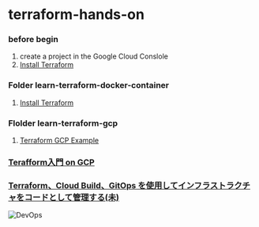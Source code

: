 # terraform-hands-on

### before begin
1. create a project in the Google Cloud Conslole
2. [Install Terraform ](https://learn.hashicorp.com/tutorials/terraform/install-cli?in=terraform/gcp-get-started&_ga=2.140001525.71889229.1647175739-413664122.1646653751 )

### Folder learn-terraform-docker-container
1. [Install Terraform](https://learn.hashicorp.com/tutorials/terraform/install-cli?in=terraform/gcp-get-started "Install Terraform")

### Flolder learn-terraform-gcp
1. [Terraform GCP Example](https://learn.hashicorp.com/tutorials/terraform/google-cloud-platform-build?in=terraform/gcp-get-started)

### [Terafform入門 on GCP](https://qiita.com/yagince/items/c2ef99e770f559720eec)

### [Terraform、Cloud Build、GitOps を使用してインフラストラクチャをコードとして管理する(未)](https://cloud.google.com/architecture/managing-infrastructure-as-code)
![DevOps](https://cloud.google.com/architecture/images/managing-infrastructure-as-code-infrastructure.svg)


